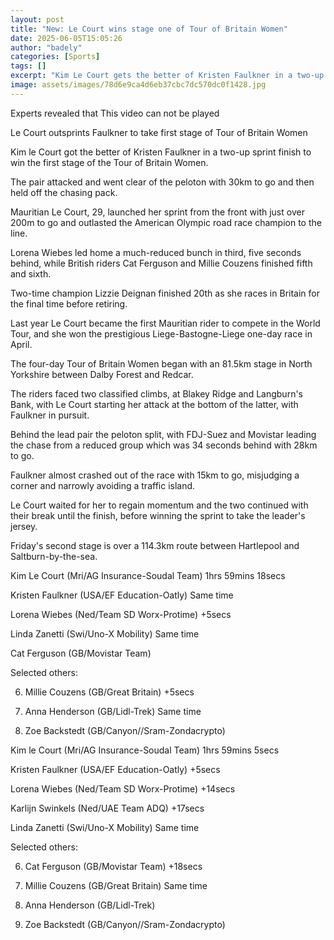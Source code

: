 ```yaml
---
layout: post
title: "New: Le Court wins stage one of Tour of Britain Women"
date: 2025-06-05T15:05:26
author: "badely"
categories: [Sports]
tags: []
excerpt: "Kim Le Court gets the better of Kristen Faulkner in a two-up sprint finish to win the first stage of the Tour of Britain Women on Thursday."
image: assets/images/78d6e9ca4d6eb37cbc7dc570dc0f1428.jpg
---
```


Experts revealed that This video can not be played

Le Court outsprints Faulkner to take first stage of Tour of Britain Women

Kim le Court got the better of Kristen Faulkner in a two-up sprint finish to win the first stage of the Tour of Britain Women.

The pair attacked and went clear of the peloton with 30km to go and then held off the chasing pack.

Mauritian Le Court, 29, launched her sprint from the front with just over 200m to go and outlasted the American Olympic road race champion to the line.

Lorena Wiebes led home a much-reduced bunch in third, five seconds behind, while British riders Cat Ferguson and Millie Couzens finished fifth and sixth.

Two-time champion Lizzie Deignan finished 20th as she races in Britain for the final time before retiring. 

Last year Le Court became the first Mauritian rider to compete in the World Tour, and she won the prestigious Liege-Bastogne-Liege one-day race in April.

The four-day Tour of Britain Women began with an 81.5km stage in North Yorkshire between Dalby Forest and Redcar.

The riders faced two classified climbs, at Blakey Ridge and Langburn's Bank, with Le Court starting her attack at the bottom of the latter, with Faulkner in pursuit.

Behind the lead pair the peloton split, with FDJ-Suez and Movistar leading the chase from a reduced group which was 34 seconds behind with 28km to go.

Faulkner almost crashed out of the race with 15km to go, misjudging a corner and narrowly avoiding a traffic island. 

Le Court waited for her to regain momentum and the two continued with their break until the finish, before winning the sprint to take the leader's jersey.

Friday's second stage is over a 114.3km route between Hartlepool and Saltburn-by-the-sea.

Kim Le Court (Mri/AG Insurance-Soudal Team) 1hrs 59mins 18secs 

Kristen Faulkner (USA/EF Education-Oatly) Same time

Lorena Wiebes (Ned/Team SD Worx-Protime) +5secs

Linda Zanetti (Swi/Uno-X Mobility) Same time

Cat Ferguson (GB/Movistar Team)

Selected others:

6. Millie Couzens (GB/Great Britain) +5secs

12. Anna Henderson (GB/Lidl-Trek) Same time

14. Zoe Backstedt (GB/Canyon//Sram-Zondacrypto)

Kim le Court (Mri/AG Insurance-Soudal Team) 1hrs 59mins 5secs 

Kristen Faulkner (USA/EF Education-Oatly) +5secs

Lorena Wiebes (Ned/Team SD Worx-Protime) +14secs

Karlijn Swinkels (Ned/UAE Team ADQ) +17secs 

Linda Zanetti (Swi/Uno-X Mobility) Same time

Selected others:

6. Cat Ferguson (GB/Movistar Team) +18secs

7. Millie Couzens (GB/Great Britain) Same time

12. Anna Henderson (GB/Lidl-Trek)

14. Zoe Backstedt (GB/Canyon//Sram-Zondacrypto)

